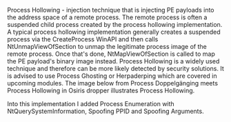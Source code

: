 Process Hollowing - injection technique that is injecting PE payloads into the address space of a remote process. 
The remote process is often a suspended child process created by the process hollowing implementation.
A typical process hollowing implementation generally creates a suspended process via the CreateProcess WinAPI and 
then calls NtUnmapViewOfSection to unmap the legitimate process image of the remote process. 
Once that's done, NtMapViewOfSection is called to map the PE payload's binary image instead.
Process Hollowing is a widely used technique and therefore can be more likely detected by security solutions. 
It is advised to use Process Ghosting or Herpaderping which are covered in upcoming modules.
The image below from Process Doppelgänging meets Process Hollowing in Osiris dropper illustrates Process Hollowing.

Into this implementation I added Process Enumeration with NtQuerySystemInformation, Spoofing PPID and Spoofing Arguments.
